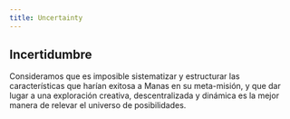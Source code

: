 ```yaml
---
title: Uncertainty
---
```

## Incertidumbre

Consideramos que es imposible sistematizar y estructurar las características que harían exitosa a Manas en su meta-misión, y que dar lugar a una exploración creativa, descentralizada y dinámica es la mejor manera de relevar el universo de posibilidades.
